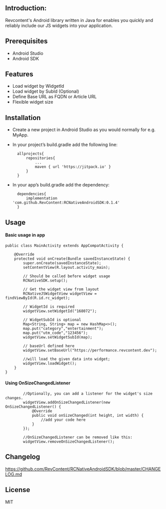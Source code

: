 
## Introduction:

Revcontent's Android library written in Java for enables you quickly and reliably include our JS widgets into your application.

## Prerequisites 

- Android Studio
- Android SDK

## Features 

- Load widget by WidgetId
- Load widget by SubId (Optional)
- Define Base URL as FQDN or Article URL
- Flexible widget size

## Installation 

- Create a new project in Android Studio as you would normally for e.g. MyApp.

- In your project’s build.gradle add the following line:
	
    	allprojects{
        	repositories{
            	...
                maven { url 'https://jitpack.io' }
            }
        }

- In your app’s build.gradle add the dependency:

	    dependencies{
            implementation 'com.github.RevContent:RCNativeAndroidSDK:0.1.4'
        }

## Usage

#### Basic usage in app

```
public class MainActivity extends AppCompatActivity {

    @Override
    protected void onCreate(Bundle savedInstanceState) {
        super.onCreate(savedInstanceState);
        setContentView(R.layout.activity_main);

        // Should be called before widget usage
        RCNativeSDK.setup();

        // Get the widget view from layout
        RCNativeJSWidgetView widgetView = findViewById(R.id.rc_widget);

        // WidgetId is required
        widgetView.setWidgetId("168072");

        // WidgetSubId is optional
        Map<String, String> map = new HashMap<>();
        map.put("category","entertainment");
        map.put("utm_code","123456");
        widgetView.setWidgetSubId(map);

        // baseUrl defined here
        widgetView.setBaseUrl("https://performance.revcontent.dev");

        //will load the given data into widget;
        widgetView.loadWidget();
    }
}
```

#### Using OnSizeChangedListener

```
        //Optionally, you can add a listener for the widget's size changes.
        widgetView.addOnSizeChangedListener(new OnSizeChangedListener() {
            @Override
            public void onSizeChanged(int height, int width) {
                //add your code here
            }
        });

        //OnSizeChangedListener can be removed like this:
        widgetView.removeOnSizeChangedListener();
```

## Changelog

https://github.com/RevContent/RCNativeAndroidSDK/blob/master/CHANGELOG.md
        
 ## License
 
 MIT
